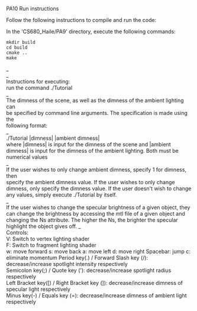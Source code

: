 PA10 Run instructions

Follow the following instructions to compile and run the code:

In the 'CS680_Haile/PA9' directory, execute the following commands:

```  
mkdir build  
cd build  
cmake ..  
make  
```  
_  
_  
Instructions for executing:  
run the command ./Tutorial  
_  
The dimness of the scene, as well as the dimness of the ambient lighting can  
be specified by command line arguments. The specification is made using the  
following format:  
_  
./Tutorial |dimness| |ambient dimness|  
where |dimness| is input for the dimness of the scene and |ambient dimness| is
input for the dimness of the ambient lighting. Both must be numerical values  
_  
If the user wishes to only change ambient dimness, specify 1 for dimness, then  
specify the ambient dimness value. If the user wishes to only change dimness, 
only specify the dimness value. If the user doesn't wish to change any values,
simply execute ./Tutorial by itself.  
_  
If the user wishes to change the specular brightness of a given object, they can
change the brightness by accessing the mtl file of a given object and changing
the Ns attribute. The higher the Ns, the brighter the specular highlight the
object gives off.
_  
Controls:  
V: Switch to vertex lighting shader  
F: Switch to fragment lighting shader  
w: move forward
s: move back
a: move left
d: move right
Spacebar: jump
c: eliminate momentum
Period key(.) / Forward Slash key (/): decrease/increase spotlight intensity respectively  
Semicolon key(;) / Quote key ('): decrease/increase spotlight radius respectively  
Left Bracket key([) / Right Bracket key (]): decrease/increase dimness of specular light respectively  
Minus key(-) / Equals key (=): decrease/increase dimness of ambient light respectively  

